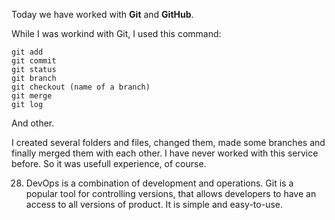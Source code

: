 Today we have worked with **Git** and **GitHub**.

While I was workind with Git, I used this command:
```
git add
git commit
git status
git branch
git checkout (name of a branch)
git merge 
git log
```
And other.

I created several folders and files, changed them, made some branches and finally merged them with each other. 
I have never worked with this service before. So it was usefull experience, of course. 

28. DevOps is a combination of development and operations. Git is a popular tool for controlling versions, that allows developers to have an access to all versions of product. It is simple and easy-to-use.